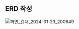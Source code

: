 ## ERD 작성

![화면_캡처_2024-01-23_200649](/uploads/34054d93328395d8c600c90645c8d41c/화면_캡처_2024-01-23_200649.png)
